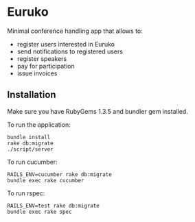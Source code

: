 # Euruko

Minimal conference handling app that allows to:

* register users interested in Euruko
* send notifications to registered users
* register speakers
* pay for participation
* issue invoices

## Installation

Make sure you have RubyGems 1.3.5 and bundler gem installed.

To run the application:

    bundle install
    rake db:migrate
    ./script/server

To run cucumber:

    RAILS_ENV=cucumber rake db:migrate
    bundle exec rake cucumber

To run rspec:

    RAILS_ENV=test rake db:migrate
    bundle exec rake spec


